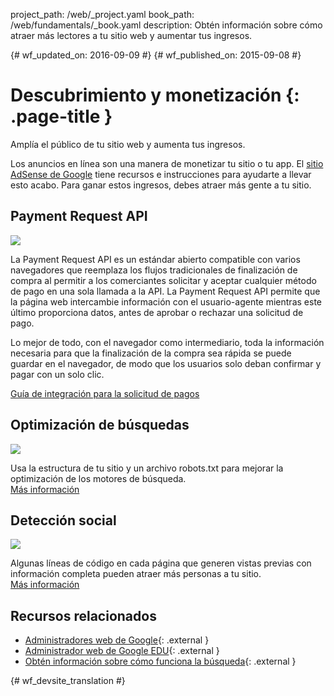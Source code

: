 project_path: /web/_project.yaml
book_path: /web/fundamentals/_book.yaml
description: Obtén información sobre cómo atraer más lectores a tu sitio web y aumentar tus ingresos.

{# wf_updated_on: 2016-09-09 #}
{# wf_published_on: 2015-09-08 #}

# Descubrimiento y monetización {: .page-title }

Amplía el público de tu sitio web y aumenta tus ingresos.

Los anuncios en línea son una manera de monetizar tu sitio o tu app.
El [sitio AdSense de Google](https://www.google.com/adsense) tiene recursos e
instrucciones para ayudarte a llevar esto acabo. Para ganar estos ingresos, debes
atraer más gente a tu sitio.

## Payment Request API

<img src="/web/images/md-icons/money-square.png" class="attempt-right">

La Payment Request API es un estándar abierto compatible con varios navegadores que reemplaza
los flujos tradicionales de finalización de compra al permitir a los comerciantes solicitar y aceptar cualquier
método de pago en una sola llamada a la API. La Payment Request API permite que la página web
intercambie información con el usuario-agente mientras este último proporciona datos,
antes de aprobar o rechazar una solicitud de pago.

Lo mejor de todo, con el navegador como intermediario, toda la información
necesaria para que la finalización de la compra sea rápida se puede guardar en el navegador, de modo que los usuarios solo deban
confirmar y pagar con un solo clic.

[Guía de integración para la solicitud de pagos](/web/fundamentals/discovery-and-monetization/payment-request/)

<div class="attempt-left">
  <h2>Optimización de búsquedas</h2>
  <a href="search-optimization/">
    <img src="/web/images/md-icons/search-short.png">
  </a>
  <p>
    Usa la estructura de tu sitio y un archivo robots.txt para mejorar la optimización de los
     motores de búsqueda.<br>
    <a href="search-optimization/">Más información</a>
  </p>
</div>

<div class="attempt-right">
  <h2>Detección social</h2>
  <a href="social-discovery/">
    <img src="/web/images/md-icons/whats-hot-short.png">
  </a>
  <p>
    Algunas líneas de código en cada página que generen vistas previas con información completa
     pueden atraer más personas a tu sitio.<br>
    <a href="social-discovery/">Más información</a>
  </p>
</div>



<div style="clear:both;"></div>


## Recursos relacionados

* [Administradores web de Google](/webmasters/){: .external }
* [Administrador web de Google EDU](/webmasters/googleforwebmasters/){: .external }
* [Obtén información sobre cómo funciona la búsqueda](https://support.google.com/webmasters/answer/70897/){: .external }

<div style="clear:both;"></div>


{# wf_devsite_translation #}
